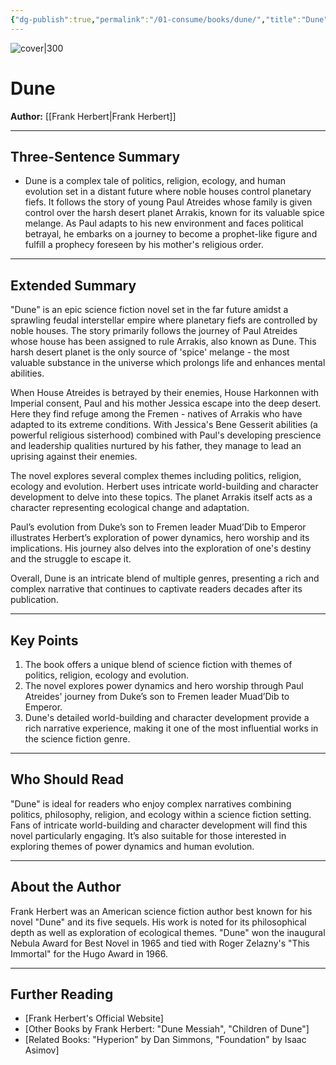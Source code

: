 ```yaml
---
{"dg-publish":true,"permalink":"/01-consume/books/dune/","title":"Dune","tags":["science-fiction","politics","religion","ecology","evolution"]}
---
```



![cover|300](http://books.google.com/books/content?id=huy3EAAAQBAJ&printsec=frontcover&img=1&zoom=1&edge=curl&source=gbs_api)

# Dune
**Author:** [[Frank Herbert\|Frank Herbert]]

---

## Three-Sentence Summary
- Dune is a complex tale of politics, religion, ecology, and human evolution set in a distant future where noble houses control planetary fiefs. It follows the story of young Paul Atreides whose family is given control over the harsh desert planet Arrakis, known for its valuable spice melange. As Paul adapts to his new environment and faces political betrayal, he embarks on a journey to become a prophet-like figure and fulfill a prophecy foreseen by his mother's religious order.

---

## Extended Summary
"Dune" is an epic science fiction novel set in the far future amidst a sprawling feudal interstellar empire where planetary fiefs are controlled by noble houses. The story primarily follows the journey of Paul Atreides whose house has been assigned to rule Arrakis, also known as Dune. This harsh desert planet is the only source of 'spice' melange - the most valuable substance in the universe which prolongs life and enhances mental abilities.

When House Atreides is betrayed by their enemies, House Harkonnen with Imperial consent, Paul and his mother Jessica escape into the deep desert. Here they find refuge among the Fremen - natives of Arrakis who have adapted to its extreme conditions. With Jessica's Bene Gesserit abilities (a powerful religious sisterhood) combined with Paul's developing prescience and leadership qualities nurtured by his father, they manage to lead an uprising against their enemies.

The novel explores several complex themes including politics, religion, ecology and evolution. Herbert uses intricate world-building and character development to delve into these topics. The planet Arrakis itself acts as a character representing ecological change and adaptation.

Paul’s evolution from Duke’s son to Fremen leader Muad’Dib to Emperor illustrates Herbert’s exploration of power dynamics, hero worship and its implications. His journey also delves into the exploration of one's destiny and the struggle to escape it.

Overall, Dune is an intricate blend of multiple genres, presenting a rich and complex narrative that continues to captivate readers decades after its publication.

---

## Key Points
1. The book offers a unique blend of science fiction with themes of politics, religion, ecology and evolution.
2. The novel explores power dynamics and hero worship through Paul Atreides' journey from Duke’s son to Fremen leader Muad’Dib to Emperor.
3. Dune's detailed world-building and character development provide a rich narrative experience, making it one of the most influential works in the science fiction genre.

---

## Who Should Read
"Dune" is ideal for readers who enjoy complex narratives combining politics, philosophy, religion, and ecology within a science fiction setting. Fans of intricate world-building and character development will find this novel particularly engaging. It’s also suitable for those interested in exploring themes of power dynamics and human evolution.

---

## About the Author
Frank Herbert was an American science fiction author best known for his novel "Dune" and its five sequels. His work is noted for its philosophical depth as well as exploration of ecological themes. "Dune" won the inaugural Nebula Award for Best Novel in 1965 and tied with Roger Zelazny's "This Immortal" for the Hugo Award in 1966.

---

## Further Reading
- [Frank Herbert's Official Website]
- [Other Books by Frank Herbert: "Dune Messiah", "Children of Dune"]
- [Related Books: "Hyperion" by Dan Simmons, "Foundation" by Isaac Asimov]
